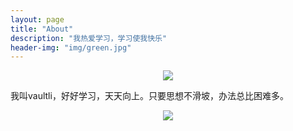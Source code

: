 ```yaml
---
layout: page
title: "About"
description: "我热爱学习，学习使我快乐"
header-img: "img/green.jpg"
---
```



<center>
    <p><img src=http://ow7l1fhke.bkt.clouddn.com/my_images/vaultli.jpg align="center"></p>
</center>

我叫vaultli，好好学习，天天向上。只要思想不滑坡，办法总比困难多。

<center>
    <p><img src=http://ow7l1fhke.bkt.clouddn.com/my_images/figure01.jpg align="center"></p>
</center>